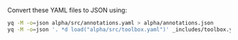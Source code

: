 
Convert these YAML files to JSON using:

```sh
yq -M -o=json alpha/src/annotations.yaml > alpha/annotations.json
yq -M -o=json '. *d load("alpha/src/toolbox.yaml")' _includes/toolbox.yaml > alpha/toolbox.json
```

